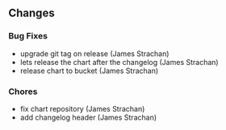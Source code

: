 
## Changes

### Bug Fixes

* upgrade git tag on release (James Strachan)
* lets release the chart after the changelog (James Strachan)
* release chart to bucket (James Strachan)

### Chores

* fix chart repository (James Strachan)
* add changelog header (James Strachan)

